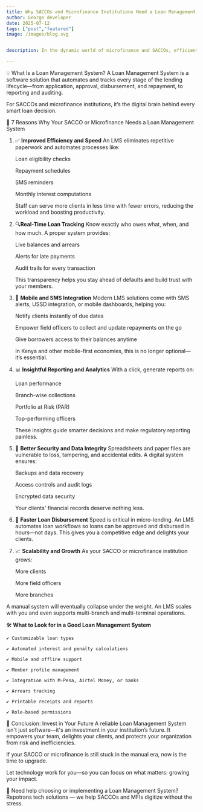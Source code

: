 ```yaml
---
title: Why SACCOs and Microfinance Institutions Need a Loan Management System
author: George developer
date: 2025-07-12
tags: ["post","featured"]
image: /images/blog.svg


description: In the dynamic world of microfinance and SACCOs, efficient loan and savings handling is not just a benefit—it's a necessity. As your institution grows, so do the challenges of managing loan applications, repayments, defaulters, interest calculations, and reports. Manually juggling these tasks on paper or Excel can become a major bottleneck and a source of costly errors.This is where a loan management system comes in.

---
```

💡 What Is a Loan Management System?
A Loan Management System is a software solution that automates and tracks every stage of the lending lifecycle—from application, approval, disbursement, and repayment, to reporting and auditing.

For SACCOs and microfinance institutions, it’s the digital brain behind every smart loan decision.

🌟 7 Reasons Why Your SACCO or Microfinance Needs a Loan Management System

1. ✅ **Improved Efficiency and Speed**
An LMS eliminates repetitive paperwork and automates processes like:

    Loan eligibility checks

    Repayment schedules

    SMS reminders

    Monthly interest computations

    Staff can serve more clients in less time with fewer errors, reducing the workload and boosting productivity.

2. 🔍**Real-Time Loan Tracking** 
    Know exactly who owes what, when, and how much. A proper system provides:

    Live balances and arrears

    Alerts for late payments

    Audit trails for every transaction

    This transparency helps you stay ahead of defaults and build trust with your members.

3. 📲 **Mobile and SMS Integration** 
    Modern LMS solutions come with SMS alerts, USSD integration, or mobile dashboards, helping you:

    Notify clients instantly of due dates

    Empower field officers to collect and update repayments on the go

    Give borrowers access to their balances anytime

    In Kenya and other mobile-first economies, this is no longer optional—it’s essential.

4. 📊 **Insightful Reporting and Analytics** 
    With a click, generate reports on:

    Loan performance

    Branch-wise collections

    Portfolio at Risk (PAR)

    Top-performing officers

    These insights guide smarter decisions and make regulatory reporting painless.

5. 🔐 **Better Security and Data Integrity** 
    Spreadsheets and paper files are vulnerable to loss, tampering, and accidental edits. A digital system ensures:

    Backups and data recovery

    Access controls and audit logs

    Encrypted data security

    Your clients' financial records deserve nothing less.

6. 💸 **Faster Loan Disbursement** 
    Speed is critical in micro-lending. An LMS automates loan workflows so loans can be approved and disbursed in hours—not days. This gives you a competitive edge and delights your clients.

7. 📈 **Scalability and Growth** 
    As your SACCO or microfinance institution grows:

    More clients

    More field officers

    More branches

A manual system will eventually collapse under the weight. An LMS scales with you and even supports multi-branch and multi-terminal operations.

🛠️ **What to Look for in a Good Loan Management System** 

    ✔️ Customizable loan types 

    ✔️ Automated interest and penalty calculations

    ✔️ Mobile and offline support

    ✔️ Member profile management

    ✔️ Integration with M-Pesa, Airtel Money, or banks

    ✔️ Arrears tracking

    ✔️ Printable receipts and reports

    ✔️ Role-based permissions

🎯 Conclusion: Invest in Your Future
A reliable Loan Management System isn't just software—it's an investment in your institution’s future. It empowers your team, delights your clients, and protects your organization from risk and inefficiencies.

If your SACCO or microfinance is still stuck in the manual era, now is the time to upgrade.

Let technology work for you—so you can focus on what matters: growing your impact.

💬 Need help choosing or implementing a Loan Management System?
Repotrans tech solutions — we help SACCOs and MFIs digitize without the stress.

